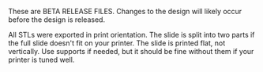 These are BETA RELEASE FILES. Changes to the design will likely occur before the design is released. 

All STLs were exported in print orientation. The slide is split into two parts if the full slide doesn't fit on your printer.
The slide is printed flat, not vertically. Use supports if needed, but it should be fine without them if your printer is tuned well.
